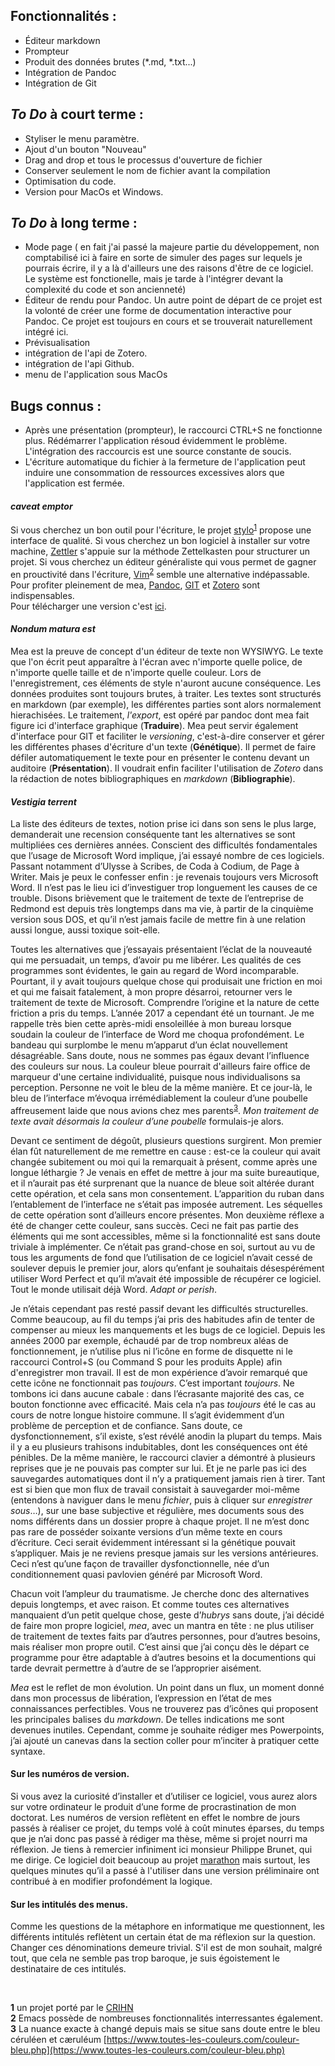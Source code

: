 ## Fonctionnalités :
- Éditeur markdown
- Prompteur
- Produit des données brutes (*.md, *.txt...)
- Intégration de Pandoc
- Intégration de Git


## _To Do_ à court terme :
- Styliser le menu paramètre.
- Ajout d'un bouton "Nouveau"
- Drag and drop et tous le processus d'ouverture de fichier
- Conserver seulement le nom de fichier avant la compilation
- Optimisation du code.
- Version pour MacOs et Windows.

## _To Do_ à long terme : 
- Mode page ( en fait j'ai passé la majeure partie du développement, non comptabilisé ici à faire en sorte de simuler des pages sur lequels je pourrais écrire, il y a là d'ailleurs une des raisons d'être de ce logiciel. Le système est fonctionelle, mais je tarde à l'intégrer devant la complexité du code et son ancienneté)
- Éditeur de rendu pour Pandoc. Un autre point de départ de ce projet est la volonté de créer une forme de documentation interactive pour Pandoc. Ce projet est toujours en cours et se trouverait naturellement intégré ici.
- Prévisualisation
- intégration de l'api de Zotero.
- intégration de l'api Github.
- menu de l'application sous MacOs


## Bugs connus :
- Après une présentation (prompteur), le raccourci CTRL+S ne fonctionne plus. Rédémarrer l'application résoud évidemment le problème. L'intégration des raccourcis est une source constante de soucis.
- L'écriture automatique du fichier à la fermeture de l'application peut induire une consommation de ressources excessives alors que l'application est fermée.

#### _caveat emptor_
Si vous cherchez un bon outil pour l'écriture, le projet [stylo](https://stylo.huma-num.fr/login)<sup>[1](#f1)</sup> propose une interface de qualité. Si vous cherchez un bon logiciel à installer sur votre machine, [Zettler](https://www.zettlr.com/) s'appuie sur la méthode Zettelkasten pour structurer un projet. Si vous cherchez un éditeur généraliste qui vous permet de gagner en prouctivité dans l'écriture, [Vim](https://www.vim.org/)<sup>[2](#f2)</sup> semble une alternative indépassable.
Pour profiter pleinement de mea, [Pandoc](https://pandoc.org/installing.html), [GIT](https://git-scm.com/downloads) et [Zotero](https://www.zotero.org/download/) sont indispensables. <br>
Pour télécharger une version c'est [ici](https://github.com/jdehut/mea/releases).
 
#### _Nondum matura est_
Mea est la preuve de concept d'un éditeur de texte non WYSIWYG. Le texte que l'on écrit peut apparaître à l'écran avec n'importe quelle police, de n'importe quelle taille et de n'importe quelle couleur. Lors de l'enregistrement, ces éléments de style n'auront aucune conséquence. Les données produites sont toujours brutes, à traiter. Les textes sont structurés en markdown (par exemple), les différentes parties sont alors normalement hierachisées. Le traitement, _l'export_, est opéré par pandoc dont mea fait figure ici d'interface graphique (**Traduire**). Mea peut servir également d'interface pour GIT et faciliter le _versioning_, c'est-à-dire conserver et gérer les différentes phases d'écriture d'un texte (**Génétique**). Il permet de faire défiler automatiquement le texte pour en présenter le contenu devant un auditoire (**Présentation**). Il voudrait enfin faciliter l'utilisation de _Zotero_ dans la rédaction de notes bibliographiques en _markdown_ (**Bibliographie**).

#### _Vestigia terrent_
La liste des éditeurs de textes, notion prise ici dans son sens le plus large, demanderait une recension conséquente tant les alternatives se sont multipliées ces dernières années. Conscient des difficultés fondamentales que l’usage de Microsoft Word implique, j’ai essayé nombre de ces logiciels. Passant notamment d’Ulysse à Scribes, de Coda à Codium, de Page à Writer. Mais je peux le confesser enfin : je revenais toujours vers Microsoft Word. Il n’est pas le lieu ici d’investiguer trop longuement les causes de ce trouble. Disons brièvement que le traitement de texte de l’entreprise de Redmond est depuis très longtemps dans ma vie, à partir de la cinquième version sous DOS, et qu’il n’est jamais facile de mettre fin à une relation aussi longue, aussi toxique soit-elle. 


Toutes les alternatives que j’essayais présentaient l’éclat de la nouveauté qui me persuadait, un temps, d’avoir pu me libérer. Les qualités de ces programmes sont évidentes, le gain au regard de Word incomparable. Pourtant, il y avait toujours quelque chose qui produisait une friction en moi et qui me faisait fatalement, à mon propre désarroi, retourner vers le traitement de texte de Microsoft. Comprendre l’origine et la nature de cette friction a pris du temps. L’année 2017 a cependant été un tournant. Je me rappelle très bien cette après-midi ensoleillée à mon bureau lorsque soudain la couleur de l’interface de Word me choqua profondément. Le bandeau qui surplombe le menu m’apparut d’un éclat nouvellement désagréable. Sans doute, nous ne sommes pas égaux devant l’influence des couleurs sur nous. La couleur bleue pourrait d'ailleurs faire office de marqueur d'une certaine individualité, puisque nous individualisons sa perception. Personne ne voit le bleu de la même manière. Et ce jour-là, le bleu de l’interface m’évoqua irrémédiablement la couleur d’une poubelle affreusement laide que nous avions chez mes parents<sup>[3](#f3)</sup>. _Mon traitement de texte avait désormais la couleur d’une poubelle_ formulais-je alors.


Devant ce sentiment de dégoût, plusieurs questions surgirent. Mon premier élan fût naturellement de me remettre en cause : est-ce la couleur qui avait changée subitement ou moi qui la remarquait à présent, comme après une longue léthargie ? Je venais en effet de mettre à jour ma suite bureautique, et il n’aurait pas été surprenant que la nuance de bleue soit altérée durant cette opération, et cela sans mon consentement. L’apparition du ruban dans l’entablement de l’interface ne s’était pas imposée autrement. Les séquelles de cette opération sont d’ailleurs encore présentes. Mon deuxième réflexe a été de changer cette couleur, sans succès. Ceci ne fait pas partie des éléments qui me sont accessibles, même si la fonctionnalité est sans doute triviale à implémenter. Ce n’était pas grand-chose en soi, surtout au vu de tous les arguments de fond que l’utilisation de ce logiciel n’avait cessé de soulever depuis le premier jour, alors qu’enfant je souhaitais désespérément utiliser Word Perfect et qu’il m’avait été impossible de récupérer ce logiciel. Tout le monde utilisait déjà Word. _Adapt or perish_. 


Je n’étais cependant pas resté passif devant les difficultés structurelles. Comme beaucoup, au fil du temps j’ai pris des habitudes afin de tenter de compenser au mieux les manquements et les bugs de ce logiciel. Depuis les années 2000 par exemple, échaudé par de trop nombreux aléas de fonctionnement, je n’utilise plus ni l’icône en forme de disquette ni le raccourci Control+S (ou Command S pour les produits Apple) afin d'enregistrer mon travail. Il est de mon expérience d’avoir remarqué que cette icône ne fonctionnait pas _toujours_. C’est important _toujours_. Ne tombons ici dans aucune cabale : dans l’écrasante majorité des cas, ce bouton fonctionne avec efficacité. Mais cela n’a pas _toujours_ été le cas au cours de notre longue histoire commune. Il s’agit évidemment d’un problème de perception et de confiance. Sans doute, ce dysfonctionnement, s’il existe, s’est révélé anodin la plupart du temps. Mais il y a eu plusieurs trahisons indubitables, dont les conséquences ont été pénibles. De la même manière, le raccourci clavier a démontré à plusieurs reprises que je ne pouvais pas compter sur lui. Et je ne parle pas ici des sauvegardes automatiques dont il n’y a pratiquement jamais rien à tirer. Tant est si bien que mon flux de travail consistait à sauvegarder moi-même (entendons à naviguer dans le menu _fichier_, puis à cliquer sur _enregistrer sous_…), sur une base subjective et régulière, mes documents sous des noms différents dans un dossier propre à chaque projet. Il ne m’est donc pas rare de posséder soixante versions d’un même texte en cours d’écriture. Ceci serait évidemment intéressant si la génétique pouvait s’appliquer. Mais je ne reviens presque jamais sur les versions antérieures. Ceci n’est qu’une façon de travailler dysfonctionnelle, née d’un conditionnement quasi pavlovien généré par Microsoft Word. 


Chacun voit l’ampleur du traumatisme. Je cherche donc des alternatives depuis longtemps, et avec raison. Et comme toutes ces alternatives manquaient d’un petit quelque chose, geste d’_hubrys_ sans doute, j’ai décidé de faire mon propre logiciel, _mea_, avec un mantra en tête : ne plus utiliser de traitement de textes faits par d’autres personnes, pour d’autres besoins, mais réaliser mon propre outil. C’est ainsi que j’ai conçu dès le départ ce programme pour être adaptable à d’autres besoins et la documentions qui tarde devrait permettre à d’autre de se l’approprier aisément. 


_Mea_ est le reflet de mon évolution. Un point dans un flux, un moment donné dans mon processus de libération, l’expression en l’état de mes connaissances perfectibles. Vous ne trouverez pas d’icônes qui proposent les principales balises du _markdown_. De telles indications me sont devenues inutiles. Cependant, comme je souhaite rédiger mes Powerpoints, j’ai ajouté un canevas dans la section coller pour m’inciter à pratiquer cette syntaxe.


#### Sur les numéros de version. 
Si vous avez la curiosité d’installer et d’utiliser ce logiciel, vous aurez alors sur votre ordinateur le produit d’une forme de procrastination de mon doctorat. Les numéros de version reflètent en effet le nombre de jours passés à réaliser ce projet, du temps volé à coût minutes éparses, du temps que je n’ai donc pas passé à rédiger ma thèse, même si projet nourri ma réflexion. Je tiens à remercier infiniment ici monsieur Philippe Brunet, qui me dirige. Ce logiciel doit beaucoup au projet [marathon](https://www.demodocos.fr/ch2.html) mais surtout, les quelques minutes qu’il a passé à l'utiliser dans une version préliminaire ont contribué à en modifier profondément la logique.  


#### Sur les intitulés des menus. 
Comme les questions de la métaphore en informatique me questionnent, les différents intitulés reflètent un certain état de ma réflexion sur la question. Changer ces dénominations demeure trivial. S'il est de mon souhait, malgré tout, que cela ne semble pas trop baroque, je suis égoistement le destinataire de ces intitulés.







 

<b id="f1">1</b> un projet porté par le [CRIHN](https://www.crihn.org/)<br>
<b id="f2">2</b> Emacs possède de nombreuses fonctionnalités interressantes également.<br>
<b id="f3">3</b> La nuance exacte à changé depuis mais se situe sans doute entre le bleu céruléen et cæruléum [https://www.toutes-les-couleurs.com/couleur-bleu.php](https://www.toutes-les-couleurs.com/couleur-bleu.php)<br>




